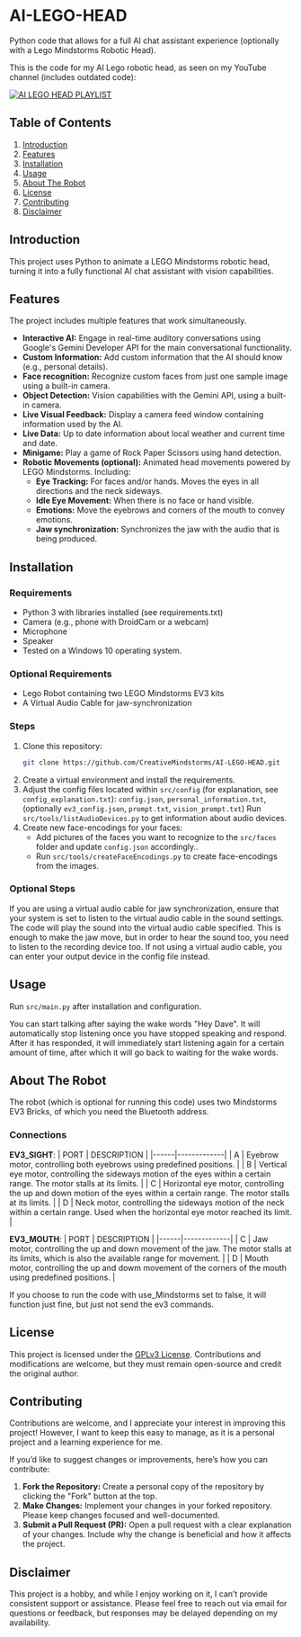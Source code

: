 # AI-LEGO-HEAD
Python code that allows for a full AI chat assistant experience (optionally with a Lego Mindstorms Robotic Head).

This is the code for my AI Lego robotic head, as seen on my YouTube channel (includes outdated code):
<div align="left">
  <a href="https://www.youtube.com/playlist?list=PLe3o60ftnUstYUnu4vxVhjR4WHe4jSx-d"><img src="https://img.youtube.com/vi/MghrMAWsfi8/0.jpg" alt="AI LEGO HEAD PLAYLIST"></a>
</div>

## Table of Contents
1. [Introduction](#introduction)
2. [Features](#features)
3. [Installation](#installation)
4. [Usage](#usage)
5. [About The Robot](#about-the-robot)
6. [License](#license)
7. [Contributing](#contributing)
8. [Disclaimer](#disclaimer)

## Introduction
This project uses Python to animate a LEGO Mindstorms robotic head, turning it into a fully functional AI chat assistant with vision capabilities.

## Features
The project includes multiple features that work simultaneously.
- **Interactive AI:** Engage in real-time auditory conversations using Google's Gemini Developer API for the main conversational functionality.
- **Custom Information:** Add custom information that the AI should know (e.g., personal details).
- **Face recognition:** Recognize custom faces from just one sample image using a built-in camera.
- **Object Detection:** Vision capabilities with the Gemini API, using a built-in camera.
- **Live Visual Feedback:** Display a camera feed window containing information used by the AI.
- **Live Data:** Up to date information about local weather and current time and date.
- **Minigame:** Play a game of Rock Paper Scissors using hand detection.
- **Robotic Movements (optional):** Animated head movements powered by LEGO Mindstorms. Including:
	- **Eye Tracking:** For faces and/or hands. Moves the eyes in all directions and the neck sideways.
	- **Idle Eye Movement:** When there is no face or hand visible.
	- **Emotions:** Move the eyebrows and corners of the mouth to convey emotions.
	- **Jaw synchronization:** Synchronizes the jaw with the audio that is being produced.

## Installation
### Requirements
- Python 3 with libraries installed (see requirements.txt)
- Camera (e.g., phone with DroidCam or a webcam)
- Microphone
- Speaker
- Tested on a Windows 10 operating system.

### Optional Requirements
- Lego Robot containing two LEGO Mindstorms EV3 kits
- A Virtual Audio Cable for jaw-synchronization

### Steps
1. Clone this repository:
   ```bash
   git clone https://github.com/CreativeMindstorms/AI-LEGO-HEAD.git
2. Create a virtual environment and install the requirements.
3. Adjust the config files located within `src/config` (for explanation, see `config_explanation.txt`):
	`config.json`, `personal_information.txt`, (optionally `ev3_config.json`, `prompt.txt`, `vision_prompt.txt`)
	Run `src/tools/listAudioDevices.py` to get information about audio devices.
4. Create new face-encodings for your faces:
	- Add pictures of the faces you want to recognize to the `src/faces` folder and update `config.json` accordingly..
	- Run `src/tools/createFaceEncodings.py` to create face-encodings from the images.

### Optional Steps
If you are using a virtual audio cable for jaw synchronization, ensure that your system is set to listen to the virtual audio cable in the sound settings. The code will play the sound into the virtual audio cable specified. This is enough to make the jaw move, but in order to hear the sound too, you need to listen to the recording device too. If not using a virtual audio cable, you can enter your output device in the config file instead.

## Usage
Run `src/main.py` after installation and configuration.

You can start talking after saying the wake words "Hey Dave". It will automatically stop listening once you have stopped speaking and respond.
After it has responded, it will immediately start listening again for a certain amount of time, after which it will go back to waiting for the wake words.

## About The Robot
The robot (which is optional for running this code) uses two Mindstorms EV3 Bricks, of which you need the Bluetooth address.
### Connections

**EV3_SIGHT**:
| PORT | DESCRIPTION |
|------|-------------|
| A    | Eyebrow motor, controlling both eyebrows using predefined positions. |
| B    | Vertical eye motor, controlling the sideways motion of the eyes within a certain range. The motor stalls at its limits. |
| C    | Horizontal eye motor, controlling the up and down motion of the eyes within a certain range. The motor stalls at its limits. |
| D    | Neck motor, controlling the sideways motion of the neck within a certain range. Used when the horizontal eye motor reached its limit. |

**EV3_MOUTH**:
| PORT | DESCRIPTION |
|------|-------------|
| C    | Jaw motor, controlling the up and down movement of the jaw. The motor stalls at its limits, which is also the available range for movement. |
| D    | Mouth motor, controlling the up and dowm movement of the corners of the mouth using predefined positions. |

If you choose to run the code with use_Mindstorms set to false, it will function just fine, but just not send the ev3 commands.

## License
This project is licensed under the [GPLv3 License](LICENSE). Contributions and modifications are welcome, but they must remain open-source and credit the original author.

## Contributing

Contributions are welcome, and I appreciate your interest in improving this project! However, I want to keep this easy to manage, as it is a personal project and a learning experience for me.

If you’d like to suggest changes or improvements, here’s how you can contribute:

1.  **Fork the Repository:** Create a personal copy of the repository by clicking the "Fork" button at the top.
2.  **Make Changes:** Implement your changes in your forked repository. Please keep changes focused and well-documented.
3.  **Submit a Pull Request (PR):** Open a pull request with a clear explanation of your changes. Include why the change is beneficial and how it affects the project.

## Disclaimer

This project is a hobby, and while I enjoy working on it, I can’t provide consistent support or assistance. Please feel free to reach out via email for questions or feedback, but responses may be delayed depending on my availability.
